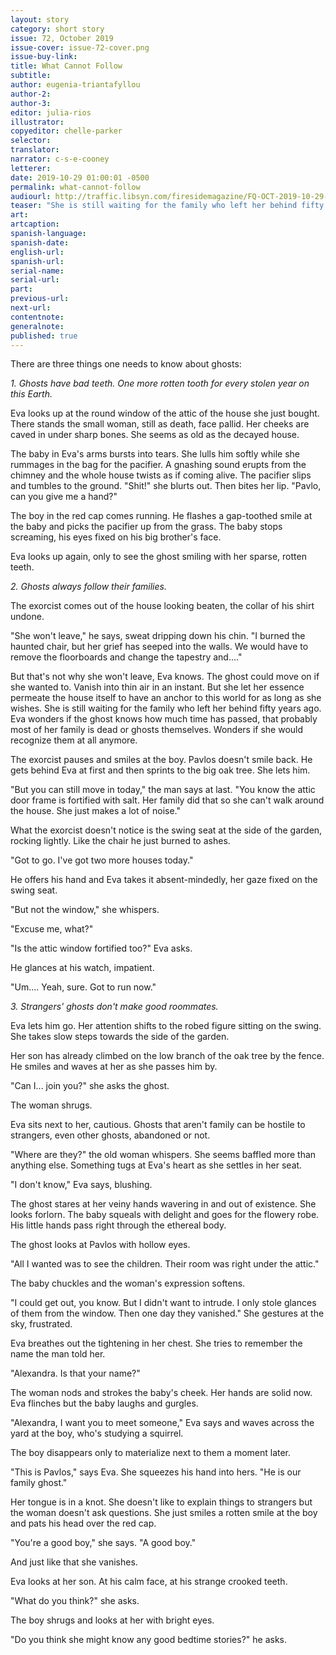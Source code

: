 ```yaml
---
layout: story
category: short story
issue: 72, October 2019
issue-cover: issue-72-cover.png
issue-buy-link:
title: What Cannot Follow
subtitle:
author: eugenia-triantafyllou
author-2:
author-3:
editor: julia-rios
illustrator:
copyeditor: chelle-parker
selector:
translator:
narrator: c-s-e-cooney
letterer:
date: 2019-10-29 01:00:01 -0500
permalink: what-cannot-follow
audiourl: http://traffic.libsyn.com/firesidemagazine/FQ-OCT-2019-10-29-What_Cannot_Follow.mp3
teaser: "She is still waiting for the family who left her behind fifty years ago."
art:
artcaption:
spanish-language:
spanish-date:
english-url:
spanish-url:
serial-name:
serial-url:
part:
previous-url:
next-url:
contentnote:
generalnote:
published: true
---
```


There are three things one needs to know about ghosts:

_1.	Ghosts have bad teeth. One more rotten tooth for every stolen year on this Earth._

Eva looks up at the round window of the attic of the house she just bought. There stands the small woman, still as death, face pallid. Her cheeks are caved in under sharp bones. She seems as old as the decayed house.

The baby in Eva's arms bursts into tears. She lulls him softly while she rummages in the bag for the pacifier. A gnashing sound erupts from the chimney and the whole house twists as if coming alive. The pacifier slips and tumbles to the ground.
"Shit!" she blurts out. Then bites her lip. "Pavlo, can you give me a hand?"

The boy in the red cap comes running. He flashes a gap-toothed smile at the baby and picks the pacifier up from the grass. The baby stops screaming, his eyes fixed on his big brother's face.

Eva looks up again, only to see the ghost smiling with her sparse, rotten teeth.

_2.	Ghosts always follow their families._

The exorcist comes out of the house looking beaten, the collar of his shirt undone.

"She won't leave," he says, sweat dripping down his chin. "I burned the haunted chair, but her grief has seeped into the walls. We would have to remove the floorboards and change the tapestry and...."

But that's not why she won't leave, Eva knows. The ghost could move on if she wanted to. Vanish into thin air in an instant. But she let her essence permeate the house itself to have an anchor to this world for as long as she wishes. She is still waiting for the family who left her behind fifty years ago. Eva wonders if the ghost knows how much time has passed, that probably most of her family is dead or ghosts themselves. Wonders if she would recognize them at all anymore.

 The exorcist pauses and smiles at the boy. Pavlos doesn't smile back. He gets behind Eva at first and then sprints to the big oak tree. She lets him.

 "But you can still move in today," the man says at last. "You know the attic door frame is fortified with salt. Her family did that so she can't walk around the house. She just makes a lot of noise."

What the exorcist doesn't notice is the swing seat at the side of the garden, rocking lightly. Like the chair he just burned to ashes.

"Got to go. I've got two more houses today."

He offers his hand and Eva takes it absent-mindedly, her gaze fixed on the swing seat.

"But not the window," she whispers.

"Excuse me, what?"

"Is the attic window fortified too?" Eva asks.

He glances at his watch, impatient.

"Um.... Yeah, sure. Got to run now."

_3.	Strangers' ghosts don't make good roommates._

Eva lets him go. Her attention shifts to the robed figure sitting on the swing. She takes slow steps towards the side of the garden.

Her son has already climbed on the low branch of the oak tree by the fence. He smiles and waves at her as she passes him by.

"Can I... join you?" she asks the ghost.

The woman shrugs.

Eva sits next to her, cautious. Ghosts that aren't family can be hostile to strangers, even other ghosts, abandoned or not.

"Where are they?" the old woman whispers. She seems baffled more than anything else. Something tugs at Eva's heart as she settles in her seat.

"I don't know," Eva says, blushing.

The ghost stares at her veiny hands wavering in and out of existence. She looks forlorn. The baby squeals with delight and goes for the flowery robe. His little hands pass right through the ethereal body.

The ghost looks at Pavlos with hollow eyes.

"All I wanted was to see the children. Their room was right under the attic."

The baby chuckles and the woman's expression softens.

"I could get out, you know. But I didn't want to intrude. I only stole glances of them from the window. Then one day they vanished." She gestures at the sky, frustrated.

Eva breathes out the tightening in her chest. She tries to remember the name the man told her.

"Alexandra. Is that your name?"

The woman nods and strokes the baby's cheek. Her hands are solid now. Eva flinches but the baby laughs and gurgles.

"Alexandra, I want you to meet someone," Eva says and waves across the yard at the boy, who's studying a squirrel.

The boy disappears only to materialize next to them a moment later.

"This is Pavlos," says Eva. She squeezes his hand into hers. "He is our family ghost."

Her tongue is in a knot. She doesn't like to explain things to strangers but the woman doesn't ask questions. She just smiles a rotten smile at the boy and pats his head over the red cap.

"You're a good boy," she says. "A good boy."

And just like that she vanishes.

Eva looks at her son. At his calm face, at his strange crooked teeth.

"What do you think?" she asks.

The boy shrugs and looks at her with bright eyes.

"Do you think she might know any good bedtime stories?" he asks.
